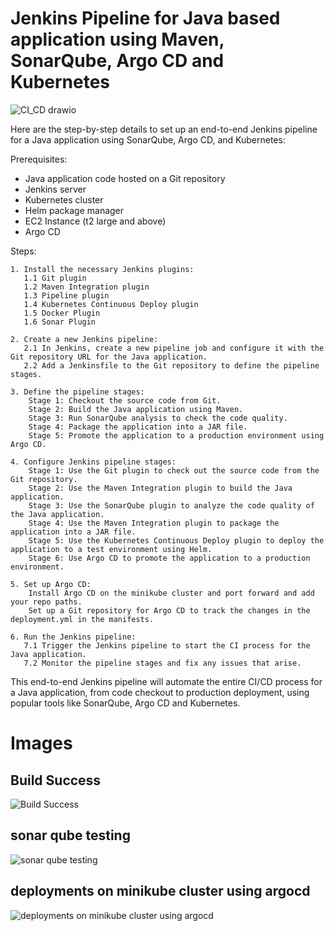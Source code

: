 # Jenkins Pipeline for Java based application using Maven, SonarQube, Argo CD and Kubernetes

![CI_CD drawio](https://github.com/user-attachments/assets/977138db-11b9-4c05-8faf-528cc463cac8)


Here are the step-by-step details to set up an end-to-end Jenkins pipeline for a Java application using SonarQube, Argo CD, and Kubernetes:

Prerequisites:

   -  Java application code hosted on a Git repository
   -  Jenkins server
   -  Kubernetes cluster
   -  Helm package manager
   -  EC2 Instance (t2 large and above)
   -  Argo CD

Steps:

    1. Install the necessary Jenkins plugins:
       1.1 Git plugin
       1.2 Maven Integration plugin
       1.3 Pipeline plugin
       1.4 Kubernetes Continuous Deploy plugin
       1.5 Docker Plugin
       1.6 Sonar Plugin

    2. Create a new Jenkins pipeline:
       2.1 In Jenkins, create a new pipeline job and configure it with the Git repository URL for the Java application.
       2.2 Add a Jenkinsfile to the Git repository to define the pipeline stages.

    3. Define the pipeline stages:
        Stage 1: Checkout the source code from Git.
        Stage 2: Build the Java application using Maven.
        Stage 3: Run SonarQube analysis to check the code quality.
        Stage 4: Package the application into a JAR file.
        Stage 5: Promote the application to a production environment using Argo CD.

    4. Configure Jenkins pipeline stages:
        Stage 1: Use the Git plugin to check out the source code from the Git repository.
        Stage 2: Use the Maven Integration plugin to build the Java application.
        Stage 3: Use the SonarQube plugin to analyze the code quality of the Java application.
        Stage 4: Use the Maven Integration plugin to package the application into a JAR file.
        Stage 5: Use the Kubernetes Continuous Deploy plugin to deploy the application to a test environment using Helm.
        Stage 6: Use Argo CD to promote the application to a production environment.

    5. Set up Argo CD:
        Install Argo CD on the minikube cluster and port forward and add your repo paths.
        Set up a Git repository for Argo CD to track the changes in the deployment.yml in the manifests.

    6. Run the Jenkins pipeline:
       7.1 Trigger the Jenkins pipeline to start the CI process for the Java application.
       7.2 Monitor the pipeline stages and fix any issues that arise.

This end-to-end Jenkins pipeline will automate the entire CI/CD process for a Java application, from code checkout to production deployment, using popular tools like SonarQube, Argo CD and Kubernetes.

# Images

## Build Success
![Build Success](https://github.com/user-attachments/assets/3fb707a0-45fb-4cef-9e8f-6205477df227)

## sonar qube testing
![sonar qube testing](https://github.com/user-attachments/assets/7998a98d-a02f-49f0-a2e9-61ffcb0110bd)

## deployments on minikube cluster using argocd
![deployments on minikube cluster using argocd](https://github.com/user-attachments/assets/0d14fc6f-c45f-402b-a37a-abf6e04578ec)

